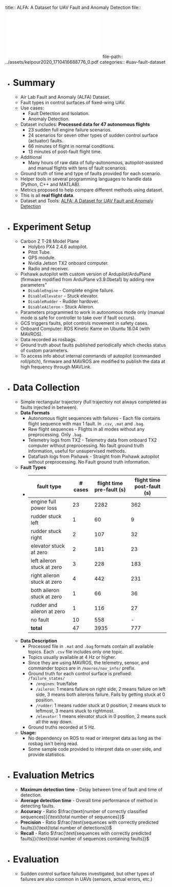 title:: ALFA: A Dataset for UAV Fault and Anomaly Detection
file:: ![ALFA: A Dataset for UAV Fault and Anomaly Detection](../assets/keipour2020_1710416688776_0.pdf)
file-path:: ../assets/keipour2020_1710416688776_0.pdf
categories:: #uav-fault-dataset

- # Summary
	- Air Lab Fault and Anomaly (ALFA) Dataset.
	- Fault types in control surfaces of fixed-wing UAV.
	- Use cases:
		- Fault Detection and Isolation.
		- Anomaly Detection.
	- Dataset includes: **Processed data for 47 autonomous flights**
		- 23 sudden full engine failure scenarios.
		- 24 scenarios for seven other types of sudden control surface (actuator) faults.
		- 66 minutes of flight in normal conditions.
		- 13 minutes of post-fault flight time.
	- Additional
		- Many hours of raw data of fully-autonomous, autopilot-assisted and manual flights with tens of fault scenarios.
	- Ground truth of time and type of faults provided for each scenario.
	- Helper tools in several programming languages to handle data (Python, C++ and MATLAB).
	- Metrics proposed to help compare different methods using dataset.
	- This is all **real flight data**.
	- Dataset and Tools: [ALFA: A Dataset for UAV Fault and Anomaly Detection](https://doi.org/10.1184/R1/12707963)
- # Experiment Setup
	- Carbon Z T-28 Model Plane
		- Holybro PX4 2.4.6 autopilot.
		- Pitot Tube.
		- GPS module.
		- Nvidia Jetson TX2 onboard computer.
		- Radio and receiver.
	- Pixhawk autopilot with custom version of Ardupilot/ArduPlane (firmware modified from ArduPlane v3.9.0beta1) by adding new parameters"
		- `DisableEngine` - Complete engine failure.
		- `DisableElevator` - Stuck elevator.
		- `DisableRudder` - Rudder hardover.
		- `DisableAileron` - Stuck Aileron.
	- Parameters programmed to work in autonomous mode only (manual mode is safe for controller to take over if fault occurs).
	- GCS triggers faults, pilot controls movement in safety cases.
	- Onboard Computer: ROS Kinetic Kame on Ubuntu 16.04 (with MAVROS).
	- Data recorded as rosbags.
	- Ground truth about faults published periodically which checks status of custom parameters.
	- To access info about internal commands of autopilot (commanded roll/pitch), firmware and MAVROS are modified to publish the data at high frequency through MAVLink.
- # Data Collection
	- Simple rectangular trajectory (full trajectory not always completed as faults injected in between).
	- **Data Formats**
		- Autonomous flight sequences with failures - Each file contains flight sequence with max 1 fault. In `.csv`, `.mat` and `.bag`.
		- Raw flight sequences - Flights in all modes without any preprocessing. Only `.bag`.
		- Telemetry logs from TX2 - Telemetry data from onboard TX2 computer without preprocessing. No fault ground truth information, useful for unsupervised methods.
		- Dataflash logs from Pixhawk - Straight from Pixhawk autopilot without preprocessing. No Fault ground truth information.
	- **Fault Types**
		- | fault type | # cases | flight time pre-fault (s) | flight time post-fault (s) |
		  |-----------|-----------|-----------|-----------|
		  | engine full power loss | 23 | 2282 | 362 |
		  | rudder stuck left | 1 | 60 | 9 |
		  | rudder stuck right | 2 | 107 | 32 |
		  | elevator stuck at zero | 2 | 181 | 23 |
		  | left aileron stuck at zero | 3 | 228 | 183 |
		  | right aileron stuck at zero | 4 | 442 | 231 |
		  | both aileron stuck at zero | 1 | 66 | 36 |
		  | rudder and aileron at zero | 1 | 116 | 27 |
		  | no fault | 10 | 558 | - |
		  | **total** | 47 | 3935 | 777 |
	- **Data Description**
		- Processed file in `.mat` and `.bag` formats contain all available topics. Each `.csv` file includes only one topic.
		- Topics usually available at 4 Hz or higher.
		- Since they are using MAVROS, the telemetry, sensor, and commander topics are in `/mavros/nav_info/` prefix.
		- Ground truth for each control surface is prefixed: `/failure_states/`
			- `/engines`: true/false
			- `/aileron`: 1 means failure on right side, 2 means failure on left side, 3 means both ailerons failure. Fails by getting stuck at 0 position.
			- `/rudder`: 1 means rudder stuck at 0 position, 2 means stuck to leftmost, 3 means stuck to rightmost.
			- `/elevator`: 1 means elevator stuck in 0 position, 2 means suck all the way down.
		- Ground truths recorded at 5 Hz.
	- **Usage:**
		- No dependency on ROS to read or interpret data as long as the rosbag isn't being read.
		- Some sample code provided to interpret data on user side, and provide statistics.
- # Evaluation Metrics
	- **Maximum detection time** - Delay between time of fault and time of detection.
	- **Average detection time** - Overall time performance of method in detecting faults.
	- **Accuracy** - Ratio $\frac{\text{number of correctly classified sequences}}{\text{total number of sequences}}$
	- **Precision** - Ratio $\frac{\text{sequences with correctly predicted faults}}{\text{total number of detections}}$
	- **Recall** - Ratio $\frac{\text{sequences with correctly predicted faults}}{\text{total number of sequences containing faults}}$
- # Evaluation
	- Sudden control surface failures investigated, but other types of failures are also common in UAVs (sensors, actual errors, etc.)